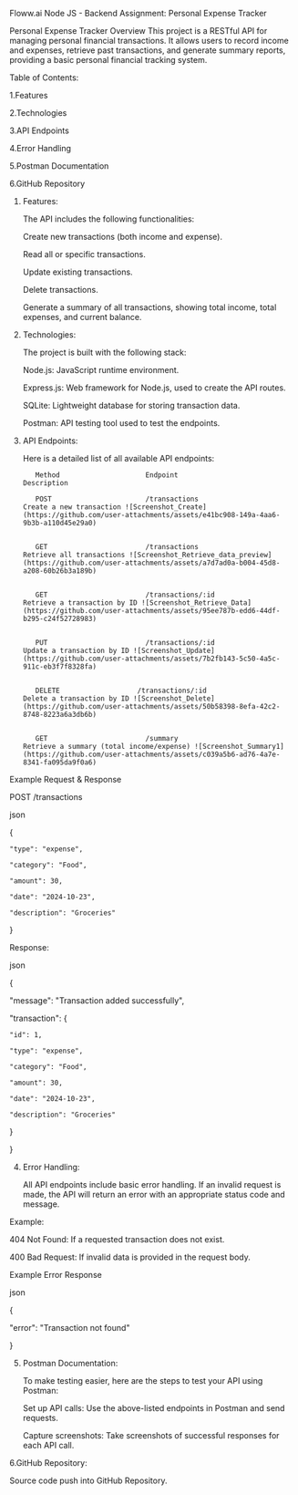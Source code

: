    Floww.ai Node JS - Backend Assignment: Personal Expense Tracker

Personal Expense Tracker Overview This project is a RESTful API for managing personal financial transactions. It allows users to record income and expenses, retrieve past transactions, and generate summary reports, providing a basic personal financial tracking system.

Table of Contents:

1.Features

2.Technologies

3.API Endpoints

4.Error Handling

5.Postman Documentation

6.GitHub Repository
   

1. Features:

   The API includes the following functionalities:

   Create new transactions (both income and expense).
   
   Read all or specific transactions.
   
   Update existing transactions.
   
   Delete transactions.
   
   Generate a summary of all transactions, showing total income, total expenses, and current balance.

2. Technologies:
   
   The project is built with the following stack:

   Node.js: JavaScript runtime environment.

   Express.js: Web framework for Node.js, used to create the API routes.

   SQLite: Lightweight database for storing transaction data.

   Postman: API testing tool used to test the endpoints.

3. API Endpoints:
   
   Here is a detailed list of all available API endpoints:

          Method	                 Endpoint	                                 Description

          POST	                     /transactions	                      Create a new transaction ![Screenshot_Create](https://github.com/user-attachments/assets/e41bc908-149a-4aa6-9b3b-a110d45e29a0)


          GET	                     /transactions	                      Retrieve all transactions ![Screenshot_Retrieve_data_preview](https://github.com/user-attachments/assets/a7d7ad0a-b004-45d8-a208-60b26b3a189b)


          GET	                     /transactions/:id	                      Retrieve a transaction by ID ![Screenshot_Retrieve_Data](https://github.com/user-attachments/assets/95ee787b-edd6-44df-b295-c24f52728983)


          PUT	                     /transactions/:id	                      Update a transaction by ID ![Screenshot_Update](https://github.com/user-attachments/assets/7b2fb143-5c50-4a5c-911c-eb3f7f8328fa)


          DELETE	               /transactions/:id	                     Delete a transaction by ID ![Screenshot_Delete](https://github.com/user-attachments/assets/50b58398-8efa-42c2-8748-8223a6a3db6b)


          GET	                     /summary	                             Retrieve a summary (total income/expense) ![Screenshot_Summary1](https://github.com/user-attachments/assets/c039a5b6-ad76-4a7e-8341-fa095da9f0a6)



Example Request & Response

POST /transactions

  json

  {

    "type": "expense",
	
    "category": "Food",
	
    "amount": 30,
	
    "date": "2024-10-23",
	
    "description": "Groceries"
	
  }

Response:

json

{

  "message": "Transaction added successfully",
	
  "transaction": {
	
    "id": 1,
		
    "type": "expense",
		
    "category": "Food",
		
    "amount": 30,
		
    "date": "2024-10-23",
		
    "description": "Groceries"
		
  }
	
}



4. Error Handling:

     All API endpoints include basic error handling. If an invalid request is made, the API will return an error with an appropriate status code and message.

Example:

404 Not Found: If a requested transaction does not exist.

400 Bad Request: If invalid data is provided in the request body.

Example Error Response

json

{

  "error": "Transaction not found"
	
}

5. Postman Documentation:
   
   To make testing easier, here are the steps to test your API using Postman:

   Set up API calls: Use the above-listed endpoints in Postman and send requests.
   
   Capture screenshots: Take screenshots of successful responses for each API call.

6.GitHub Repository:

   Source code push into GitHub Repository.

